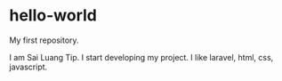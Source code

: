 # hello-world
My first repository.

I am Sai Luang Tip. I start developing my project.
I like laravel, html, css, javascript.
